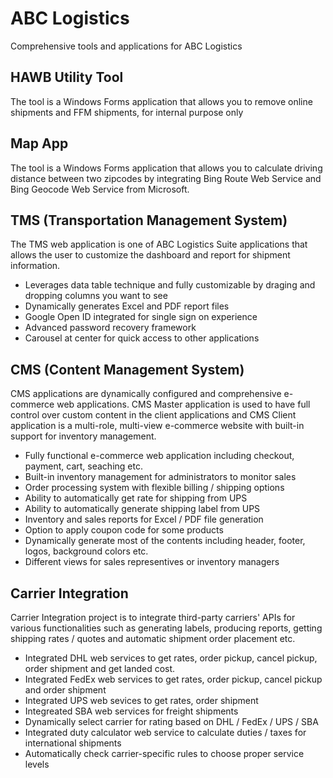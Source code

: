 # ABC Logistics

Comprehensive tools and applications for ABC Logistics

## HAWB Utility Tool

The tool is a Windows Forms application that allows you to remove online shipments and FFM shipments, for internal purpose only

## Map App

The tool is a Windows Forms application that allows you to calculate driving distance between two zipcodes by integrating Bing Route Web Service and Bing Geocode Web Service from Microsoft.

## TMS (Transportation Management System)

The TMS web application is one of ABC Logistics Suite applications that allows the user to customize the dashboard and report for shipment information.

* Leverages data table technique and fully customizable by draging and dropping columns you want to see
* Dynamically generates Excel and PDF report files 
* Google Open ID integrated for single sign on experience
* Advanced password recovery framework
* Carousel at center for quick access to other applications

## CMS (Content Management System)

CMS applications are dynamically configured and comprehensive e-commerce web applications. CMS Master application is used to have full control over custom content in the client applications and CMS Client application is a multi-role, multi-view e-commerce website with built-in support for inventory management.

* Fully functional e-commerce web application including checkout, payment, cart, seaching etc.
* Built-in inventory management for administrators to monitor sales
* Order processing system with flexible billing / shipping options
* Ability to automatically get rate for shipping from UPS
* Ability to automatically generate shipping label from UPS
* Inventory and sales reports for Excel / PDF file generation
* Option to apply coupon code for some products
* Dynamically generate most of the contents including header, footer, logos, background colors etc. 
* Different views for sales representives or inventory managers

## Carrier Integration

Carrier Integration project is to integrate third-party carriers' APIs for various functionalities such as generating labels, producing reports, getting shipping rates / quotes and automatic shipment order placement etc.

* Integrated DHL web services to get rates, order pickup, cancel pickup, order shipment and get landed cost.
* Integrated FedEx web services to get rates, order pickup, cancel pickup and order shipment
* Integrated UPS web sevices to get rates, order shipment
* Integreated SBA web services for freight shipments
* Dynamically select carrier for rating based on DHL / FedEx / UPS / SBA
* Integrated duty calculator web service to calculate duties / taxes for international shipments
* Automatically check carrier-specific rules to choose proper service levels
